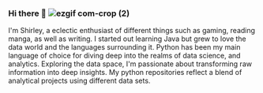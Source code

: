 ### Hi there 👋 ![ezgif com-crop (2)](https://github.com/ShirleyP8908/ShirleyP8908/assets/98612806/e4f314c7-7e12-4575-a98b-8f8a889a3dbc)
I'm Shirley, a eclectic enthusiast of different things such as gaming, reading manga, as well as writing. I started out learning Java but grew to love the data world and the languages surrounding it. Python has been my main language of choice for diving deep into the realms of data science, and analytics. Exploring the data space, I'm passionate about transforming raw information into deep insights. My python repositories reflect a blend of analytical projects using different data sets. 






<!--
**ShirleyP8908/ShirleyP8908** is a ✨ _special_ ✨ repository because its `README.md` (this file) appears on your GitHub profile.



Here are some ideas to get you started:

- 🔭 I’m currently working on ...
- 🌱 I’m currently learning ...
- 👯 I’m looking to collaborate on ...
- 🤔 I’m looking for help with ...
- 💬 Ask me about ...
- 📫 How to reach me: ...
- 😄 Pronouns: ...
- ⚡ Fun fact: ...
-->
